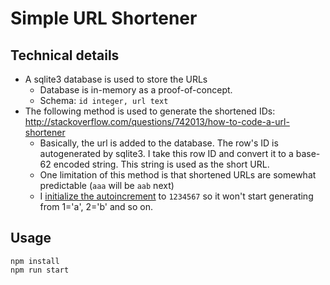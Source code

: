 # Simple URL Shortener

## Technical details

- A sqlite3 database is used to store the URLs
    - Database is in-memory as a proof-of-concept.
    - Schema: `id integer, url text`
- The following method is used to generate the shortened IDs: http://stackoverflow.com/questions/742013/how-to-code-a-url-shortener
    - Basically, the url is added to the database. The row's ID is autogenerated by sqlite3. I take this row ID and convert it to a base-62 encoded string. This string is used as the short URL.
    - One limitation of this method is that shortened URLs are somewhat predictable (`aaa` will be `aab` next)
    - I [initialize the autoincrement](https://github.com/benjaminheng/simple-url-shortener/blob/2bd6e3e33da6fd550e13c7c1a785c6cf440aff7b/app/server/server.js#L20) to `1234567` so it won't start generating from 1='a', 2='b' and so on.

## Usage

```
npm install
npm run start
```
